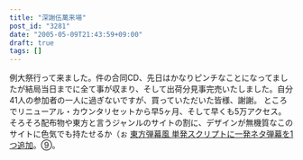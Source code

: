 ```yaml
---
title: "深謝伍萬来場"
post_id: "3281"
date: "2005-05-09T21:43:59+09:00"
draft: true
tags: []
---
```



例大祭行って来ました。件の合同CD、先日はかなりピンチなことになってましたが結局当日までに全て事が収まり、そして出荷分見事完売いたしました。自分41人の参加者の一人に過ぎないですが、買っていただいた皆様、謝謝。  ところでリニューアル・カウンタリセットから早5ヶ月、そして早くも5万アクセス。そろそろ配布物や東方と言うジャンルのサイトの割に、デザインが無機質なこのサイトに色気でも持たせるか（ぉ [東方弾幕風 単発スクリプトに一発ネタ弾幕を1つ追加](/perfect-fool)。⑨。
